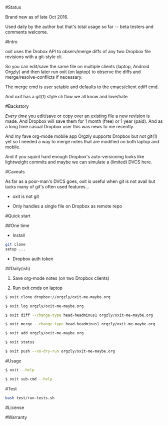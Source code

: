 #Status

Brand new as of late Oct 2016.

Used daily by the author but that's total usage so far -- beta testers and comments welcome.

#Intro

oxit uses the Drobox API to observ/merge diffs of any two Dropbox file revisions with a git-style cli.

So you can edit/save the same file on multiple clients (laptop, Android Orgzly) and then later run oxit (on laptop) to observe the diffs and merge/resolve-conflicts if necessary.

The merge cmd is user setable and defaults to the emacs/client ediff cmd.

And oxit has a git(1) style cli flow we all know and love/hate

#Backstory

*Every time* you edit/save or copy over an existing file a new revision is made.
And Dropbox will save them for 1 month (free) or 1 year (paid).
And as a long time casual Dropbox user this was news to me recently.

And  my fave org-mode mobile app Orgzly supports Dropbox but not git(1) yet so I needed a way to merge notes that are modified on both laptop and mobile.

And if you squint hard enough Dropbox's auto-versioning looks like lightweight commits and maybe we can simulate a (limited) DVCS here.

#Caveats

As far as a poor-man's DVCS goes, oxit is useful when git is not avail but lacks many of git's often used features...

* oxit is not git

* Only handles a single file on Dropbox as remote repo

#Quick start

##One time
* Install

```bash
git clone 
setup ...
```
* Dropbox auth token

##Daily(ish)

1. Save org-mode notes (on two Dropbox clients)

2. Run oxit cmds on laptop

```bash
$ oxit clone dropbox://orgzly/oxit-me-maybe.org 

$ oxit log orgzly/oxit-me-maybe.org 

$ oxit diff --change-type head-headminus1 orgzly/oxit-me-maybe.org 

$ oxit merge --change-type head-headminus1 orgzly/oxit-me-maybe.org 

$ oxit add orgzly/oxit-me-maybe.org

$ oxit status

$ oxit push --no-dry-run orgzly/oxit-me-maybe.org
```

#Usage
```bash
$ oxit --help

$ oxit sub-cmd --help
```

#Test

```bash
bash test/run-tests.sh
```

#License

#Warranty
 
